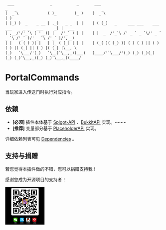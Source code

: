 ```text
 ___                _           _       ___                                                   _       
(  _`\             ( )_        (_ )    (  _`\                                                ( )      
| |_) )  _    _ __ | ,_)   _ _  | |    | ( (_)   _     ___ ___    ___ ___     _ _   ___     _| |  ___ 
| ,__/'/'_`\ ( '__)| |   /'_` ) | |    | |  _  /'_`\ /' _ ` _ `\/' _ ` _ `\ /'_` )/' _ `\ /'_` |/',__)
| |   ( (_) )| |   | |_ ( (_| | | |    | (_( )( (_) )| ( ) ( ) || ( ) ( ) |( (_| || ( ) |( (_| |\__, \
(_)   `\___/'(_)   `\__)`\__,_)(___)   (____/'`\___/'(_) (_) (_)(_) (_) (_)`\__,_)(_) (_)`\__,_)(____/      
```

# PortalCommands

当玩家进入传送门时执行对应指令。


## 依赖

- **[必须]** 插件本体基于 [Spigot-API](https://hub.spigotmc.org/stash/projects/SPIGOT) 、[BukkitAPI](http://bukkit.org/) 实现。~~~~
- **[推荐]** 变量部分基于 [PlaceholderAPI](https://www.spigotmc.org/resources/6245/) 实现。

详细依赖列表可见 [Dependencies](https://github.com/CarmJos/PortalCommands/network/dependencies) 。

## 支持与捐赠

若您觉得本插件做的不错，您可以捐赠支持我！

感谢您成为开源项目的支持者！

<img height=25% width=25% src="https://raw.githubusercontent.com/CarmJos/CarmJos/main/img/donate-code.jpg"  alt=""/>
